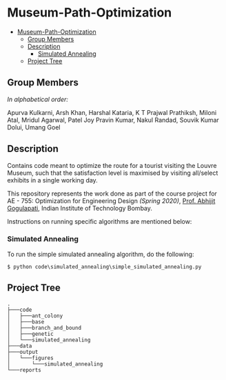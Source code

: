# Museum-Path-Optimization

- [Museum-Path-Optimization](#museum-path-optimization)
  - [Group Members](#group-members)
  - [Description](#description)
    - [Simulated Annealing](#simulated-annealing)
  - [Project Tree](#project-tree)

## Group Members
*In alphabetical order:*

Apurva Kulkarni, Arsh Khan, Harshal Kataria, K T Prajwal Prathiksh, Miloni Atal, Mridul Agarwal, Patel Joy Pravin Kumar, Nakul Randad, Souvik Kumar Dolui, Umang Goel

## Description
Contains code meant to optimize the route for a tourist visiting the Louvre Museum, such that the satisfaction level is maximised by visiting all/select exhibits in a single working day. 

This repository represents the work done as part of the course project for AE - 755: Optimization for Engineering Design *(Spring 2020)*, [Prof. Abhijit Gogulapati](https://www.aero.iitb.ac.in/home/people/faculty/abhijit), Indian Institute of Technology Bombay.

Instructions on running specific algorithms are mentioned below:

### Simulated Annealing

To run the simple simulated annealing algorithm, do the following:

```
$ python code\simulated_annealing\simple_simulated_annealing.py
```

## Project Tree
```
.
├───code
│   ├───ant_colony
│   ├───base
│   ├───branch_and_bound
│   ├───genetic
│   └───simulated_annealing
├───data
├───output
│   └───figures
│       └───simulated_annealing
└───reports
```
